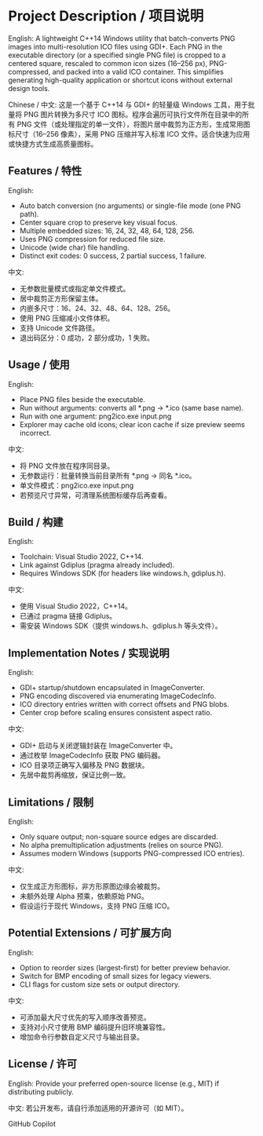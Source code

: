 # Project Description / 项目说明

English:
A lightweight C++14 Windows utility that batch-converts PNG images into multi-resolution ICO files using GDI+. Each PNG in the executable directory (or a specified single PNG file) is cropped to a centered square, rescaled to common icon sizes (16–256 px), PNG-compressed, and packed into a valid ICO container. This simplifies generating high-quality application or shortcut icons without external design tools.

Chinese / 中文:
这是一个基于 C++14 与 GDI+ 的轻量级 Windows 工具，用于批量将 PNG 图片转换为多尺寸 ICO 图标。程序会遍历可执行文件所在目录中的所有 PNG 文件（或处理指定的单一文件），将图片居中裁剪为正方形，生成常用图标尺寸（16–256 像素），采用 PNG 压缩并写入标准 ICO 文件。适合快速为应用或快捷方式生成高质量图标。

## Features / 特性
English:
- Auto batch conversion (no arguments) or single-file mode (one PNG path).
- Center square crop to preserve key visual focus.
- Multiple embedded sizes: 16, 24, 32, 48, 64, 128, 256.
- Uses PNG compression for reduced file size.
- Unicode (wide char) file handling.
- Distinct exit codes: 0 success, 2 partial success, 1 failure.

中文:
- 无参数批量模式或指定单文件模式。
- 居中裁剪正方形保留主体。
- 内嵌多尺寸：16、24、32、48、64、128、256。
- 使用 PNG 压缩减小文件体积。
- 支持 Unicode 文件路径。
- 退出码区分：0 成功，2 部分成功，1 失败。

## Usage / 使用
English:
- Place PNG files beside the executable.
- Run without arguments: converts all *.png → *.ico (same base name).
- Run with one argument: png2ico.exe input.png
- Explorer may cache old icons; clear icon cache if size preview seems incorrect.

中文:
- 将 PNG 文件放在程序同目录。
- 无参数运行：批量转换当前目录所有 *.png → 同名 *.ico。
- 单文件模式：png2ico.exe input.png
- 若预览尺寸异常，可清理系统图标缓存后再查看。

## Build / 构建
English:
- Toolchain: Visual Studio 2022, C++14.
- Link against Gdiplus (pragma already included).
- Requires Windows SDK (for headers like windows.h, gdiplus.h).

中文:
- 使用 Visual Studio 2022，C++14。
- 已通过 pragma 链接 Gdiplus。
- 需安装 Windows SDK（提供 windows.h、gdiplus.h 等头文件）。

## Implementation Notes / 实现说明
English:
- GDI+ startup/shutdown encapsulated in ImageConverter.
- PNG encoding discovered via enumerating ImageCodecInfo.
- ICO directory entries written with correct offsets and PNG blobs.
- Center crop before scaling ensures consistent aspect ratio.

中文:
- GDI+ 启动与关闭逻辑封装在 ImageConverter 中。
- 通过枚举 ImageCodecInfo 获取 PNG 编码器。
- ICO 目录项正确写入偏移及 PNG 数据块。
- 先居中裁剪再缩放，保证比例一致。

## Limitations / 限制
English:
- Only square output; non-square source edges are discarded.
- No alpha premultiplication adjustments (relies on source PNG).
- Assumes modern Windows (supports PNG-compressed ICO entries).

中文:
- 仅生成正方形图标，非方形原图边缘会被裁剪。
- 未额外处理 Alpha 预乘，依赖原始 PNG。
- 假设运行于现代 Windows，支持 PNG 压缩 ICO。

## Potential Extensions / 可扩展方向
English:
- Option to reorder sizes (largest-first) for better preview behavior.
- Switch for BMP encoding of small sizes for legacy viewers.
- CLI flags for custom size sets or output directory.

中文:
- 可添加最大尺寸优先的写入顺序改善预览。
- 支持对小尺寸使用 BMP 编码提升旧环境兼容性。
- 增加命令行参数自定义尺寸与输出目录。

## License / 许可
English:
Provide your preferred open-source license (e.g., MIT) if distributing publicly.

中文:
若公开发布，请自行添加适用的开源许可（如 MIT）。

GitHub Copilot
